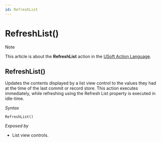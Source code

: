 ```yaml
---
id: RefreshList
---
```


# RefreshList()



> [!NOTE]
> This article is about the **RefreshList** action in the [USoft Action Language](/docs/Task%20flow/Action%20Language%20reference/USoft%20Action%20Language.md).

## **RefreshList()**

Updates the contents displayed by a list view control to the values they had at the time of the last commit or record store. This action executes immediately, while refreshing using the Refresh List property is executed in idle-time.

*Syntax*

```
RefreshList()
```

*Exposed by*

- List view controls.
